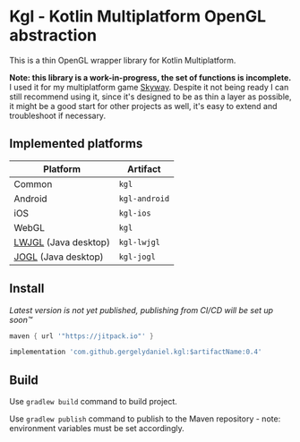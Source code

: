 # Kgl - Kotlin Multiplatform OpenGL abstraction

This is a thin OpenGL wrapper library for Kotlin Multiplatform.

**Note: this library is a work-in-progress, the set of functions is incomplete.** I used it for my multiplatform game [Skyway](https://skyway.danielgergely.com).
Despite it not being ready I can still recommend using it, since it's designed to be as thin a layer as possible, it might be a good start for other projects as well, it's easy to extend and troubleshoot if necessary. 

## Implemented platforms

| Platform                                       | Artifact      |
|------------------------------------------------|---------------|
| Common                                         | `kgl`         |
| Android                                        | `kgl-android` |
| iOS                                            | `kgl-ios`     |
| WebGL                                          | `kgl`         |
| [LWJGL](https://www.lwjgl.org/) (Java desktop) | `kgl-lwjgl`   |
| [JOGL](https://jogamp.org/) (Java desktop)     | `kgl-jogl`    |

## Install

_Latest version is not yet published, publishing from CI/CD will be set up soon™_

```groovy
maven { url '"https://jitpack.io"' }

implementation 'com.github.gergelydaniel.kgl:$artifactName:0.4'
```

## Build
Use `gradlew build` command to build project.

Use `gradlew publish` command to publish to the Maven repository - note: environment variables must be set accordingly.
